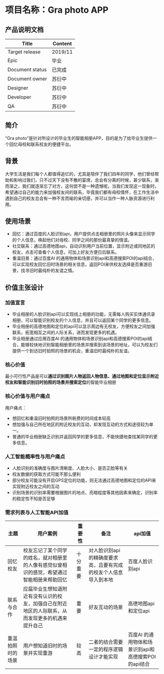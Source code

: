 # 项目名称：Gra photo APP
## 产品说明文档

|  Title   |   Content  |
| --- | --- |
| Target release    |  2019/11   |
|  Epic   |  毕业   |
|  Document status   |  已完成   |
|  Document owner   |  苏衍中  |
|  Designer   |  苏衍中   |
|  Developer   |  苏衍中  |
|  QA   |   苏衍中  |

## 简介
  “Gra photo”是针对所设计的毕业生的智能相册APP，目的是为了给毕业生提供一个回忆母校和联系校友的便捷平台。

## 背景
  大学生活是我们每个人都值得追忆的，尤其是陪伴了我们四年的同学，他们曾经帮助和影响过我们，只不过天下没有不散的宴席，总会有分离的时候，甚少联系，渐而渐之，我们就逐渐忘了对方，这何尝不是一种遗憾呢。当我们发现这一现象时，希望通过自己的能力来加强校友间的联系，毕竟我们都有母校情怀，在工作生活中遇到自己的校友总会有一种不言而喻的亲切感，并可以当作一种人脉资源进行利用。

## 使用场景
- 回忆：通过百度的人脸识别api，用户提供点击相册里的照片头像来显示同学的个人信息，唤起他们对母校、同学之间的那份最真挚的情谊。
- 社交联系：通过高德地图api，自动识别用户当前位置，显示附近或同地区的校友，点击可查看个人信息，可加上好友方便日后联系。
- 重温旧景：通过百度AI 的通用物体和场景识别api和高德搜索POI的api结合，可以实现校友回忆旧时场景的相关信息，返回POI来供校友选择是否重游旧景，找寻旧时最纯朴的友谊之情。

## 价值主张设计 

### 加值宣言
- 毕业相册的人脸识别api可以实现线上相册的功能，无需每人购买实体通讯录相册，可以智能识别校友的个人信息，并且可以返回某个同学的更多信息。
- 毕业相册的高德地图和定位的api可以显示周边有无校友，方便校友之间加强联系，拓宽相互之间的人际关系，进而发现更多的机遇。
- 毕业相册通过应用百度AI 的通用物体和场景识别api和高德搜索POI的api结合，能够较快地识别智能相册里的场景并搜索到该场景的地址，可以为校友们提供一个到访旧时拍照的场景的机会，重温旧时最纯朴的友谊。

### 核心价值
  最小可行性产品是可以**通过识别图片人物返回人物信息、通过地图和定位显示附近校友和智能识别旧时拍照的场景并搜索定位**的智能毕业相册

### 核心价值与用户痛点
用户痛点：
- 想回忆和重温旧时拍照的场景所耗费的时间成本较高
- 想加强与自己所在地区的附近校友的互动，却发现互动的方式和途径较为单一。
- 普通的毕业相册缺乏识别并返回同学的更多信息，不能快捷地查找某同学的更多信息。

### 人工智能概率性与用户痛点
- 人脸识别的准确度与图片清晰度、人脸大小、是否正脸等有关
- 校友数据的获取方式可能不那么便利
- 部分校友可能没有开启GPS定位的功能，则无法通过高德地图和定位的API来实现附近校友之间的互动
- 识别场景的识别率需要根据图片的地点、亮暗程度等其他因素来确定，识别率的稳定性不知是否足够

### 需求列表与人工智能API加值
|  主题   |  用户案例   |  重要性   |  备注   |  api加值   |
| --- | --- | --- | --- | --- |
|  回忆校友  |  校友忘记了某个同学的姓名，就对相册里的人像有感觉似曾相识的感觉，希望通过智能相册来帮助回忆  |  十分重要  |  对人脸识别api的精确度要求高，且要有完成的校友个人信息导入到本地   |  百度人脸识别api  |
|  联系与合作   |  应届毕业生想知道附近有没有认识的校友，加强自己在附近地区的人际联系，从而发现更多的机遇来提升自己  |  重要   |  好友互动的场景  |  高德地图api和定位api   |
|  重温拍照时的场景   |  用户想知道旧时的场景并实现重游   |  较高  |  二者的结合需要一定的程序逻辑设计才能实现  |  百度AI 的通用物体和场景识别api和高德搜索POI的api结合  |

